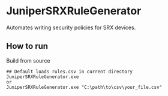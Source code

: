 # JuniperSRXRuleGenerator

Automates writing security policies for SRX devices.

## How to run
Build from source

```
## Default loads rules.csv in current directory
JuniperSRXRuleGenerator.exe
or
JuniperSRXRuleGenerator.exe "C:\path\to\csv\your_file.csv"
```

